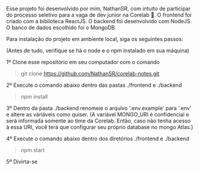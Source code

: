 Esse projeto foi desenvolvido por mim, NathanSR, com intuito de participar do processo seletivo para a vaga de dev junior na Corelab 💜. O frontend foi criado com a biblioteca ReactJS. O backend foi desenvolvido com NodeJS. O banco de dados escolhido foi o MongoDB.

Para instalação do projeto em ambiente local, siga os seguintes passos:

(Antes de tudo, verifique se há o node e o npm instalado em sua máquina)

1º Clone esse repositório em seu computador com o comando
>git clone https://github.com/NathanSR/corelab-notes.git

2º Execute o comando abaixo dentro das pastas ./frontend e ./backend
> npm install

3º Dentro da pasta ./backend renomeie o arquivo '.env.example' para '.env' e altere as váriáveis como quiser. (A variável MONGO_URI é confidencial e será informada somente ao time da Corelab. Então, caso não tenha acesso à essa URI, você terá que configurar seu próprio database no mongo Atlas.)

4º Execute o comando abaixo dentro dos diretórios ./frontend e ./backend
>npm start

5º Divirta-se